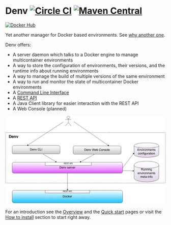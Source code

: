 Denv [![Circle CI](https://circleci.com/gh/ssouporg/denv.svg?style=badge)](https://circleci.com/gh/ssouporg/denv) [![Maven Central](https://maven-badges.herokuapp.com/maven-central/org.ssoup.denv/denv/badge.svg)](https://maven-badges.herokuapp.com/maven-central/org.ssoup.denv/denv)
====
[![Docker Hub](http://dockeri.co/image/alebellu/denv)](https://registry.hub.docker.com/u/alebellu/denv/)

Yet another manager for Docker based environments. See [why another one](https://github.com/ssouporg/denv/wiki/Rational).

Denv offers:

- A server daemon which talks to a Docker engine to manage multicontainer environments
- A way to store the configuration of environments, their versions, and the runtime info about running environments
- A way to manage the build of multiple versions of the same environment
- A way to run and monitor the state of multicontainer Docker environments
- A [Command Line Interface](https://github.com/ssouporg/denv/wiki/CLI-Commands)
- A [REST API](https://github.com/ssouporg/denv/wiki/REST-API)
- A Java Client library for easier interaction with the REST API
- A Web Console (planned)

![Denv L](docs/images/denv_small.jpg "Denv")

For an introduction see the [Overview](https://github.com/ssouporg/denv/wiki) and the [Quick start](https://github.com/ssouporg/denv/wiki/Quick-start) pages or visit the [How to install](https://github.com/ssouporg/denv/wiki/How-to-install) section to start right away.

